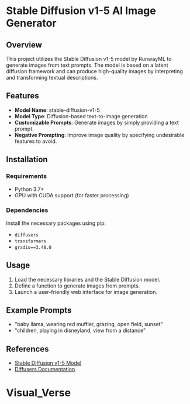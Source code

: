 # Stable Diffusion v1-5 AI Image Generator

## Overview
This project utilizes the Stable Diffusion v1-5 model by RunwayML to generate images from text prompts. The model is based on a latent diffusion framework and can produce high-quality images by interpreting and transforming textual descriptions.

## Features
- **Model Name**: stable-diffusion-v1-5
- **Model Type**: Diffusion-based text-to-image generation
- **Customizable Prompts**: Generate images by simply providing a text prompt.
- **Negative Prompting**: Improve image quality by specifying undesirable features to avoid.

## Installation

### Requirements
- Python 3.7+
- GPU with CUDA support (for faster processing)

### Dependencies
Install the necessary packages using pip:
- `diffusers`
- `transformers`
- `gradio==3.48.0`

## Usage
1. Load the necessary libraries and the Stable Diffusion model.
2. Define a function to generate images from prompts.
3. Launch a user-friendly web interface for image generation.

## Example Prompts
- "baby llama, wearing red muffler, grazing, open field, sunset"
- "children, playing in disneyland, view from a distance"

## References
- [Stable Diffusion v1-5 Model](https://huggingface.co/runwayml/stable-diffusion-v1-5)
- [Diffusers Documentation](https://huggingface.co/docs/diffusers/index)
# Visual_Verse
